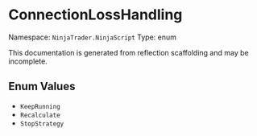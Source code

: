 # ConnectionLossHandling

Namespace: `NinjaTrader.NinjaScript`
Type: enum

This documentation is generated from reflection scaffolding and may be incomplete.

## Enum Values
- `KeepRunning`
- `Recalculate`
- `StopStrategy`
